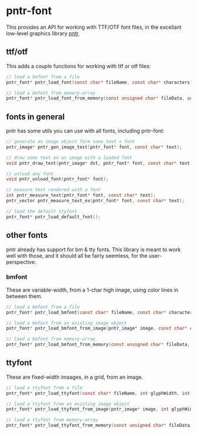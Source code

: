 # pntr-font

This provides an API for working with TTF/OTF font files, in the excellant low-level graphics library [pntr](https://github.com/robloach/pntr).

## ttf/otf

This adds a couple functions for working with ttf or otf files:

```c
// load a bmfont from a file
pntr_font* pntr_load_font(const char* fileName, const char* characters);

// load a bmfont from memory-array
pntr_font* pntr_load_font_from_memory(const unsigned char* fileData, unsigned int dataSize, const char* characters);
```

## fonts in general

pntr has some utils you can use with all fonts, including pntr-font:

```c
// generate an image object form some text + font
pntr_image* pntr_gen_image_text(pntr_font* font, const char* text);

// draw some text on an image with a loaded font
void pntr_draw_text(pntr_image* dst, pntr_font* font, const char* text, int posX, int posY);

// unload any font
void pntr_unload_font(pntr_font* font);

// measure text rendered with a font
int pntr_measure_text(pntr_font* font, const char* text);
pntr_vector pntr_measure_text_ex(pntr_font* font, const char* text);

// load the default ttyfont
pntr_font* pntr_load_default_font();
```

## other fonts

pntr already has support for bm & tty fonts. This library is meant to work well with those, and it should all be fairly seemless, for the user-perspective.


### bmfont

These are variable-width, from a 1-char high image, using color lines in between them.

```c
// load a bmfont from a file
pntr_font* pntr_load_bmfont(const char* fileName, const char* characters);

// load a bmfont from an existing image object
pntr_font* pntr_load_bmfont_from_image(pntr_image* image, const char* characters);

// load a bmfont from memory-array
pntr_font* pntr_load_bmfont_from_memory(const unsigned char* fileData, unsigned int dataSize, const char* characters);
```

## ttyfont

These are fixed-width imaages, in a grid, from an image.

```c
// load a ttyfont from a file
pntr_font* pntr_load_ttyfont(const char* fileName, int glyphWidth, int glyphHeight, const char* characters);

// load a ttyfont from an existing image object
pntr_font* pntr_load_ttyfont_from_image(pntr_image* image, int glyphWidth, int glyphHeight, const char* characters);

// load a ttyfont from memory-array
pntr_font* pntr_load_ttyfont_from_memory(const unsigned char* fileData, unsigned int dataSize, int glyphWidth, int glyphHeight, const char* characters);
```